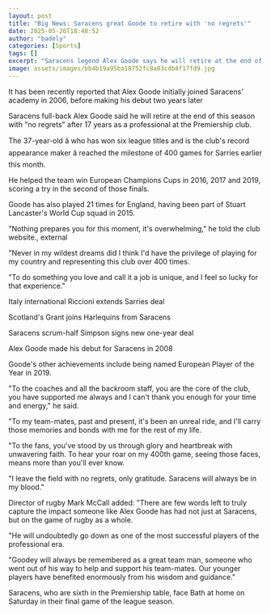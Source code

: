 ```yaml
---
layout: post
title: "Big News: Saracens great Goode to retire with 'no regrets'"
date: 2025-05-26T18:48:52
author: "badely"
categories: [Sports]
tags: []
excerpt: "Saracens legend Alex Goode says he will retire at the end of this season with 'no regrets'."
image: assets/images/bb4b19a95ba18752fc8a03cdb4f17fd9.jpg
---
```


It has been recently reported that Alex Goode initially joined Saracens' academy in 2006, before making his debut two years later

Saracens full-back Alex Goode said he will retire at the end of this season with "no regrets" after 17 years as a professional at the Premiership club.

The 37-year-old â who has won six league titles and is the club's record appearance maker â reached the milestone of 400 games for Sarries earlier this month.

He helped the team win European Champions Cups in 2016, 2017 and 2019, scoring a try in the second of those finals.

Goode has also played 21 times for England, having been part of Stuart Lancaster's World Cup squad in 2015.

"Nothing prepares you for this moment, it's overwhelming," he told the club website., external

"Never in my wildest dreams did I think I'd have the privilege of playing for my country and representing this club over 400 times.

"To do something you love and call it a job is unique, and I feel so lucky for that experience."

Italy international Riccioni extends Sarries deal

Scotland's Grant joins Harlequins from Saracens

Saracens scrum-half Simpson signs new one-year deal

Alex Goode made his debut for Saracens in 2008

Goode's other achievements include being named European Player of the Year in 2019.

"To the coaches and all the backroom staff, you are the core of the club, you have supported me always and I can't thank you enough for your time and energy," he said.

"To my team-mates, past and present, it's been an unreal ride, and I'll carry those memories and bonds with me for the rest of my life.

"To the fans, you've stood by us through glory and heartbreak with unwavering faith. To hear your roar on my 400th game, seeing those faces, means more than you'll ever know.

"I leave the field with no regrets, only gratitude. Saracens will always be in my blood."

Director of rugby Mark McCall added: "There are few words left to truly capture the impact someone like Alex Goode has had not just at Saracens, but on the game of rugby as a whole.

"He will undoubtedly go down as one of the most successful players of the professional era.

"Goodey will always be remembered as a great team man, someone who went out of his way to help and support his team-mates. Our younger players have benefited enormously from his wisdom and guidance."

Saracens, who are sixth in the Premiership table, face Bath at home on Saturday in their final game of the league season.

